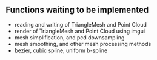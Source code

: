 ## Functions waiting to be implemented
- reading and writing of TriangleMesh and Point Cloud
- render of TriangleMesh and Point Cloud using imgui
- mesh simplification, and pcd downsampling
- mesh smoothing, and other mesh processing methods
- bezier, cubic spline, uniform b-spline